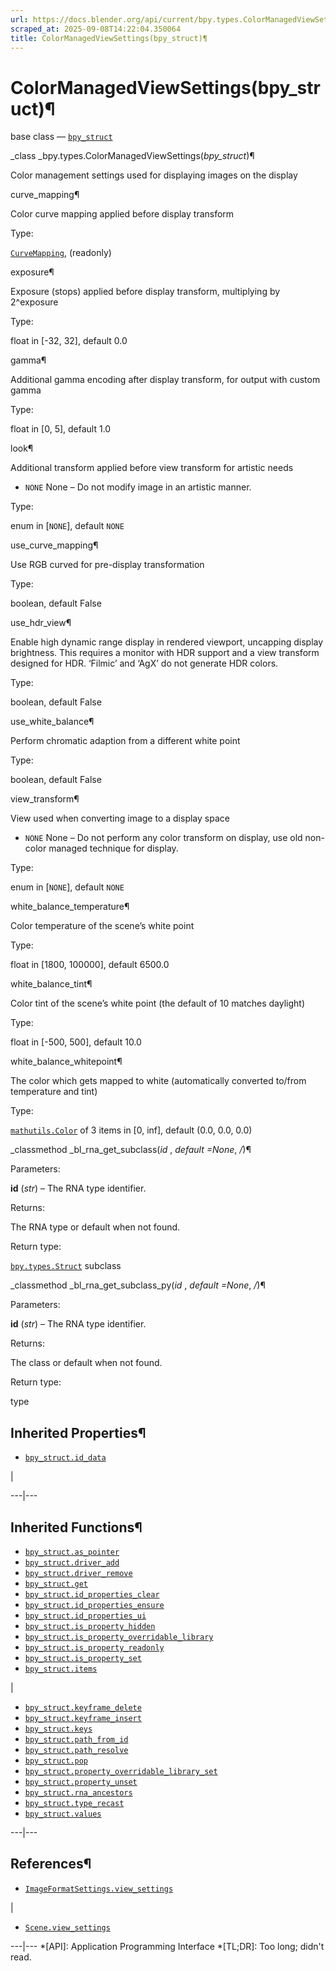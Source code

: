 ```yaml
---
url: https://docs.blender.org/api/current/bpy.types.ColorManagedViewSettings.html
scraped_at: 2025-09-08T14:22:04.350064
title: ColorManagedViewSettings(bpy_struct)¶
---
```


# ColorManagedViewSettings(bpy_struct)¶  
  
base class — [`bpy_struct`](bpy.types.bpy_struct.html#bpy.types.bpy_struct
"bpy.types.bpy_struct")

_class _bpy.types.ColorManagedViewSettings(_bpy_struct_)¶

    

Color management settings used for displaying images on the display

curve_mapping¶

    

Color curve mapping applied before display transform

Type:

    

[`CurveMapping`](bpy.types.CurveMapping.html#bpy.types.CurveMapping
"bpy.types.CurveMapping"), (readonly)

exposure¶

    

Exposure (stops) applied before display transform, multiplying by 2^exposure

Type:

    

float in [-32, 32], default 0.0

gamma¶

    

Additional gamma encoding after display transform, for output with custom
gamma

Type:

    

float in [0, 5], default 1.0

look¶

    

Additional transform applied before view transform for artistic needs

  * `NONE` None – Do not modify image in an artistic manner.

Type:

    

enum in [`NONE`], default `NONE`

use_curve_mapping¶

    

Use RGB curved for pre-display transformation

Type:

    

boolean, default False

use_hdr_view¶

    

Enable high dynamic range display in rendered viewport, uncapping display
brightness. This requires a monitor with HDR support and a view transform
designed for HDR. ‘Filmic’ and ‘AgX’ do not generate HDR colors.

Type:

    

boolean, default False

use_white_balance¶

    

Perform chromatic adaption from a different white point

Type:

    

boolean, default False

view_transform¶

    

View used when converting image to a display space

  * `NONE` None – Do not perform any color transform on display, use old non-color managed technique for display.

Type:

    

enum in [`NONE`], default `NONE`

white_balance_temperature¶

    

Color temperature of the scene’s white point

Type:

    

float in [1800, 100000], default 6500.0

white_balance_tint¶

    

Color tint of the scene’s white point (the default of 10 matches daylight)

Type:

    

float in [-500, 500], default 10.0

white_balance_whitepoint¶

    

The color which gets mapped to white (automatically converted to/from
temperature and tint)

Type:

    

[`mathutils.Color`](mathutils.html#mathutils.Color "mathutils.Color") of 3
items in [0, inf], default (0.0, 0.0, 0.0)

_classmethod _bl_rna_get_subclass(_id_ , _default =None_, _/_)¶

    

Parameters:

    

**id** (_str_) – The RNA type identifier.

Returns:

    

The RNA type or default when not found.

Return type:

    

[`bpy.types.Struct`](bpy.types.Struct.html#bpy.types.Struct
"bpy.types.Struct") subclass

_classmethod _bl_rna_get_subclass_py(_id_ , _default =None_, _/_)¶

    

Parameters:

    

**id** (_str_) – The RNA type identifier.

Returns:

    

The class or default when not found.

Return type:

    

type

## Inherited Properties¶

  * [`bpy_struct.id_data`](bpy.types.bpy_struct.html#bpy.types.bpy_struct.id_data "bpy.types.bpy_struct.id_data")

|

  
---|---  
  
## Inherited Functions¶

  * [`bpy_struct.as_pointer`](bpy.types.bpy_struct.html#bpy.types.bpy_struct.as_pointer "bpy.types.bpy_struct.as_pointer")
  * [`bpy_struct.driver_add`](bpy.types.bpy_struct.html#bpy.types.bpy_struct.driver_add "bpy.types.bpy_struct.driver_add")
  * [`bpy_struct.driver_remove`](bpy.types.bpy_struct.html#bpy.types.bpy_struct.driver_remove "bpy.types.bpy_struct.driver_remove")
  * [`bpy_struct.get`](bpy.types.bpy_struct.html#bpy.types.bpy_struct.get "bpy.types.bpy_struct.get")
  * [`bpy_struct.id_properties_clear`](bpy.types.bpy_struct.html#bpy.types.bpy_struct.id_properties_clear "bpy.types.bpy_struct.id_properties_clear")
  * [`bpy_struct.id_properties_ensure`](bpy.types.bpy_struct.html#bpy.types.bpy_struct.id_properties_ensure "bpy.types.bpy_struct.id_properties_ensure")
  * [`bpy_struct.id_properties_ui`](bpy.types.bpy_struct.html#bpy.types.bpy_struct.id_properties_ui "bpy.types.bpy_struct.id_properties_ui")
  * [`bpy_struct.is_property_hidden`](bpy.types.bpy_struct.html#bpy.types.bpy_struct.is_property_hidden "bpy.types.bpy_struct.is_property_hidden")
  * [`bpy_struct.is_property_overridable_library`](bpy.types.bpy_struct.html#bpy.types.bpy_struct.is_property_overridable_library "bpy.types.bpy_struct.is_property_overridable_library")
  * [`bpy_struct.is_property_readonly`](bpy.types.bpy_struct.html#bpy.types.bpy_struct.is_property_readonly "bpy.types.bpy_struct.is_property_readonly")
  * [`bpy_struct.is_property_set`](bpy.types.bpy_struct.html#bpy.types.bpy_struct.is_property_set "bpy.types.bpy_struct.is_property_set")
  * [`bpy_struct.items`](bpy.types.bpy_struct.html#bpy.types.bpy_struct.items "bpy.types.bpy_struct.items")

|

  * [`bpy_struct.keyframe_delete`](bpy.types.bpy_struct.html#bpy.types.bpy_struct.keyframe_delete "bpy.types.bpy_struct.keyframe_delete")
  * [`bpy_struct.keyframe_insert`](bpy.types.bpy_struct.html#bpy.types.bpy_struct.keyframe_insert "bpy.types.bpy_struct.keyframe_insert")
  * [`bpy_struct.keys`](bpy.types.bpy_struct.html#bpy.types.bpy_struct.keys "bpy.types.bpy_struct.keys")
  * [`bpy_struct.path_from_id`](bpy.types.bpy_struct.html#bpy.types.bpy_struct.path_from_id "bpy.types.bpy_struct.path_from_id")
  * [`bpy_struct.path_resolve`](bpy.types.bpy_struct.html#bpy.types.bpy_struct.path_resolve "bpy.types.bpy_struct.path_resolve")
  * [`bpy_struct.pop`](bpy.types.bpy_struct.html#bpy.types.bpy_struct.pop "bpy.types.bpy_struct.pop")
  * [`bpy_struct.property_overridable_library_set`](bpy.types.bpy_struct.html#bpy.types.bpy_struct.property_overridable_library_set "bpy.types.bpy_struct.property_overridable_library_set")
  * [`bpy_struct.property_unset`](bpy.types.bpy_struct.html#bpy.types.bpy_struct.property_unset "bpy.types.bpy_struct.property_unset")
  * [`bpy_struct.rna_ancestors`](bpy.types.bpy_struct.html#bpy.types.bpy_struct.rna_ancestors "bpy.types.bpy_struct.rna_ancestors")
  * [`bpy_struct.type_recast`](bpy.types.bpy_struct.html#bpy.types.bpy_struct.type_recast "bpy.types.bpy_struct.type_recast")
  * [`bpy_struct.values`](bpy.types.bpy_struct.html#bpy.types.bpy_struct.values "bpy.types.bpy_struct.values")

  
---|---  
  
## References¶

  * [`ImageFormatSettings.view_settings`](bpy.types.ImageFormatSettings.html#bpy.types.ImageFormatSettings.view_settings "bpy.types.ImageFormatSettings.view_settings")

|

  * [`Scene.view_settings`](bpy.types.Scene.html#bpy.types.Scene.view_settings "bpy.types.Scene.view_settings")

  
---|---
  *[API]: Application Programming Interface
  *[TL;DR]: Too long; didn't read.

